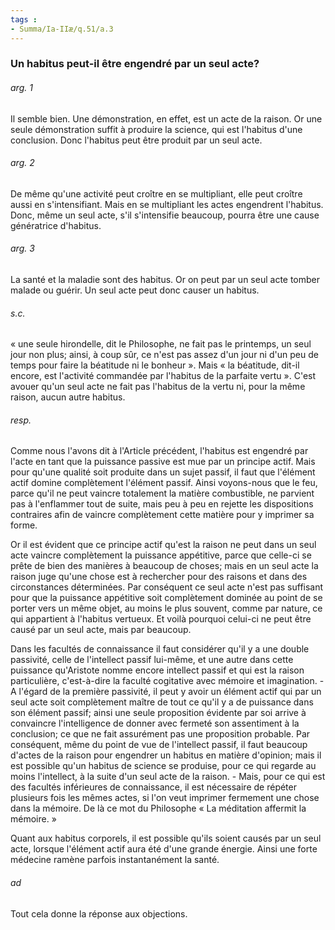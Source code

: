 ```yaml
---
tags : 
- Summa/Ia-IIæ/q.51/a.3
---
```


### Un habitus peut-il être engendré par un seul acte?

###### arg. 1
Il semble bien. Une démonstration, en effet, est un acte de la raison. Or une seule démonstration suffit à produire la science, qui est l'habitus d'une conclusion. Donc l'habitus peut être produit par un seul acte. 

###### arg. 2
De même qu'une activité peut croître en se multipliant, elle peut croître aussi en s'intensifiant. Mais en se multipliant les actes engendrent l'habitus. Donc, même un seul acte, s'il s'intensifie beaucoup, pourra être une cause génératrice d'habitus. 

###### arg. 3
La santé et la maladie sont des habitus. Or on peut par un seul acte tomber malade ou guérir. Un seul acte peut donc causer un habitus. 

###### s.c.
« une seule hirondelle, dit le Philosophe, ne fait pas le printemps, un seul jour non plus; ainsi, à coup sûr, ce n'est pas assez d'un jour ni d'un peu de temps pour faire la béatitude ni le bonheur ». Mais « la béatitude, dit-il encore, est l'activité commandée par l'habitus de la parfaite vertu ». C'est avouer qu'un seul acte ne fait pas l'habitus de la vertu ni, pour la même raison, aucun autre habitus. 

###### resp.
Comme nous l'avons dit à l'Article précédent, l'habitus est engendré par l'acte en tant que la puissance passive est mue par un principe actif. Mais pour qu'une qualité soit produite dans un sujet passif, il faut que l'élément actif domine complètement l'élément passif. Ainsi voyons-nous que le feu, parce qu'il ne peut vaincre totalement la matière combustible, ne parvient pas à l'enflammer tout de suite, mais peu à peu en rejette les dispositions contraires afin de vaincre complètement cette matière pour y imprimer sa forme. 

Or il est évident que ce principe actif qu'est la raison ne peut dans un seul acte vaincre complètement la puissance appétitive, parce que celle-ci se prête de bien des manières à beaucoup de choses; mais en un seul acte la raison juge qu'une chose est à rechercher pour des raisons et dans des circonstances déterminées. Par conséquent ce seul acte n'est pas suffisant pour que la puissance appétitive soit complètement dominée au point de se porter vers un même objet, au moins le plus souvent, comme par nature, ce qui appartient à l'habitus vertueux. Et voilà pourquoi celui-ci ne peut être causé par un seul acte, mais par beaucoup. 

Dans les facultés de connaissance il faut considérer qu'il y a une double passivité, celle de l'intellect passif lui-même, et une autre dans cette puissance qu'Aristote nomme encore intellect passif et qui est la raison particulière, c'est-à-dire la faculté cogitative avec mémoire et imagination. - A l'égard de la première passivité, il peut y avoir un élément actif qui par un seul acte soit complètement maître de tout ce qu'il y a de puissance dans son élément passif; ainsi une seule proposition évidente par soi arrive à convaincre l'intelligence de donner avec fermeté son assentiment à la conclusion; ce que ne fait assurément pas une proposition probable. Par conséquent, même du point de vue de l'intellect passif, il faut beaucoup d'actes de la raison pour engendrer un habitus en matière d'opinion; mais il est possible qu'un habitus de science se produise, pour ce qui regarde au moins l'intellect, à la suite d'un seul acte de la raison. - Mais, pour ce qui est des facultés inférieures de connaissance, il est nécessaire de répéter plusieurs fois les mêmes actes, si l'on veut imprimer fermement une chose dans la mémoire. De là ce mot du Philosophe « La méditation affermit la mémoire. » 

Quant aux habitus corporels, il est possible qu'ils soient causés par un seul acte, lorsque l'élément actif aura été d'une grande énergie. Ainsi une forte médecine ramène parfois instantanément la santé. 

###### ad 
Tout cela donne la réponse aux objections. 

